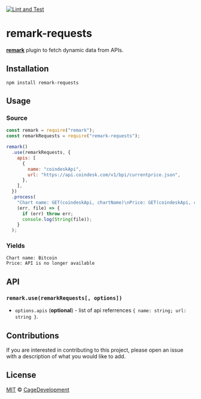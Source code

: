 [![Lint and Test](https://github.com/CageDevelopment/remark-requests/actions/workflows/main.yaml/badge.svg?branch=main)](https://github.com/CageDevelopment/remark-requests/actions/workflows/main.yaml)

# remark-requests

[**remark**](https://github.com/remarkjs/remark) plugin to fetch dynamic data from APIs.

## Installation

```
npm install remark-requests
```

## Usage

### Source

```js
const remark = require("remark");
const remarkRequests = require("remark-requests");

remark()
  .use(remarkRequests, {
    apis: [
      {
        name: "coindeskApi",
        url: "https://api.coindesk.com/v1/bpi/currentprice.json",
      },
    ],
  })
  .process(
    "Chart name: GET(coindeskApi, chartName)\nPrice: GET(coindeskApi, chartName, 2022-10-27T00:00Z)",
    (err, file) => {
      if (err) throw err;
      console.log(String(file));
    }
  );
```

### Yields

```
Chart name: Bitcoin
Price: API is no longer available
```

## API

### `remark.use(remarkRequests[, options])`

- `options.apis` (**optional**) - list of api referrences `{ name: string; url: string }`.

## Contributions

If you are interested in contributing to this project, please open an issue with a description of what you would like to add.

## License

[MIT](LICENSE) © [CageDevelopment](https://github.com/CageDevelopment)
